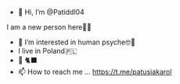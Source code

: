 - 👋 Hi, I’m @Patiddl04

I am a new person here🥳🫡

- 👀 I’m interested in human psyche🤓🤯
- I live in Poland🇵🇱
- 💞️ 🐈‍⬛
- 📫 How to reach me ... https://t.me/patusiakarol

<!---
Patiddl04/Patiddl04 is a ✨ special ✨ repository because its `README.md` (this file) appears on your GitHub profile.
You can click the Preview link to take a look at your changes.
--->
